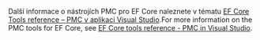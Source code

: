 <span data-ttu-id="54852-101">Další informace o nástrojích PMC pro EF Core naleznete v tématu [EF Core Tools reference – PMC v aplikaci Visual Studio](/ef/core/miscellaneous/cli/powershell).</span><span class="sxs-lookup"><span data-stu-id="54852-101">For more information on the PMC tools for EF Core, see [EF Core tools reference - PMC in Visual Studio](/ef/core/miscellaneous/cli/powershell).</span></span>
